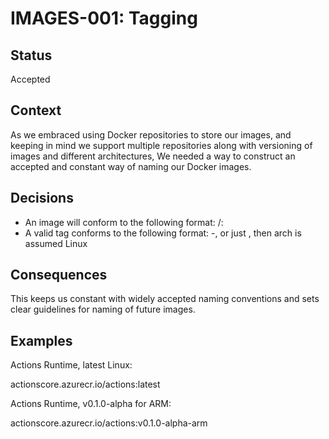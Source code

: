 # IMAGES-001: Tagging

## Status
Accepted

## Context
As we embraced using Docker repositories to store our images, and keeping in mind we support multiple repositories along with versioning of images and different architectures,
We needed a way to construct an accepted and constant way of naming our Docker images.

## Decisions

* An image will conform to the following format: <namespace>/<epository>:<tag>
* A valid tag conforms to the following format: <version>-<architecture>, or just <version>, then arch is assumed Linux
  
## Consequences

This keeps us constant with widely accepted naming conventions and sets clear guidelines for naming of future images.

## Examples

Actions Runtime, latest Linux:

actionscore.azurecr.io/actions:latest

Actions Runtime, v0.1.0-alpha for ARM:

actionscore.azurecr.io/actions:v0.1.0-alpha-arm
